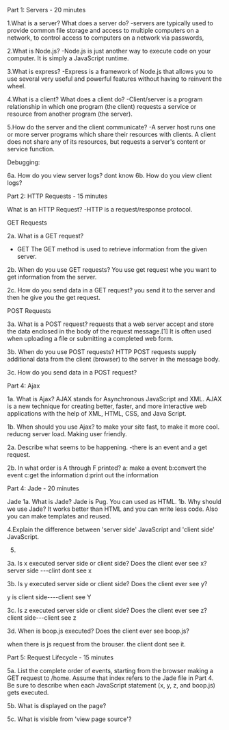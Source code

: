 Part 1: Servers - 20 minutes

1.What is a server? What does a server do?
-servers are typically used to provide common file storage and access to multiple computers on a network, to control access to computers on a network via passwords,

2.What is Node.js?
-Node.js is just another way to execute code on your computer. It is simply a JavaScript runtime.

3.What is express?
-Express is a framework of Node.js that allows you to use several very useful and powerful features without having to reinvent the wheel.

4.What is a client? What does a client do?
-Client/server is a program relationship in which one program (the client) requests a service or resource from another program (the server). 

5.How do the server and the client communicate?
-A server host runs one or more server programs which share their resources with clients.
A client does not share any of its resources, but requests a server's content or service function.

Debugging:

6a. How do you view server logs?
dont know
6b. How do you view client logs?

Part 2: HTTP Requests - 15 minutes

What is an HTTP Request?
-HTTP is a request/response protocol.

GET Requests

2a. What is a GET request?
-	GET
The GET method is used to retrieve information from the given server.

2b. When do you use GET requests?
You use get request whe you want to get information from the server.

2c. How do you send data in a GET request?
you send it to the server and then he give you the get request.

POST Requests

3a. What is a POST request?
requests that a web server accept and store the data enclosed in the body of the request message.[1] It is often used when uploading a file or submitting a completed web form.

3b. When do you use POST requests?
HTTP POST requests supply additional data from the client (browser) to the server in the message body.

3c. How do you send data in a POST request?

 Part 4:   Ajax


1a. What is Ajax?
AJAX stands for Asynchronous JavaScript and XML. AJAX is a new technique for creating better, faster, and more interactive web applications with the help of XML, HTML, CSS, and Java Script.

1b. When should you use Ajax?
to make your site fast, to make it more cool. reducng server load. Making user friendly.



2a. Describe what seems to be happening.
-there is an event and a get request.

2b. In what order is A through F printed?
a: make a event
b:convert the event
c:get the information
d:print out the information

Part 4: Jade - 20 minutes


Jade
1a. What is Jade?
Jade is Pug. You can used as HTML.
1b. Why should we use Jade?
It works better than HTML and you can write less code. Also you can make templates and reused.

4.Explain the difference between 'server side' JavaScript and 'client side' JavaScript.

5.

3a. Is x executed server side or client side? Does the client ever see x?
server side ---clint dont see x

3b. Is y executed server side or client side? Does the client ever see y?

y is client side----client see Y


3c. Is z executed server side or client side? Does the client ever see z?
client side---client see z

3d. When is boop.js executed? Does the client ever see boop.js?

when there is js request from the brouser. the client dont see it.

Part 5: Request Lifecycle - 15 minutes

5a. List the complete order of events, starting from the browser making a GET request to /home. Assume that index refers to the Jade file in Part 4. Be sure to describe when each JavaScript statement (x, y, z, and boop.js) gets executed.


5b. What is displayed on the page?


5c. What is visible from 'view page source'?
